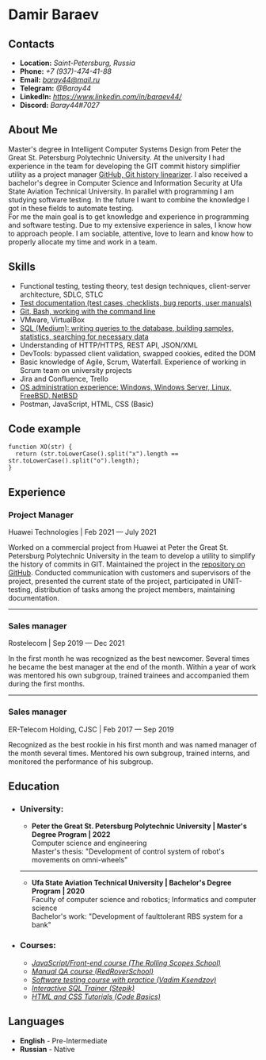 # **Damir Baraev**

## **Contacts**
- **Location:** *Saint-Petersburg, Russia*
- **Phone:** *+7 (937)-474-41-88*
- **Email:** *baray44@mail.ru*
- **Telegram:** *@Baray44*
- **LinkedIn:** *https://www.linkedin.com/in/baraev44/*
- **Discord:** *Baray44#7027*

## **About Me**
Master's degree in Intelligent Computer Systems Design from Peter the Great St. Petersburg Polytechnic University. At the university I had experience in the team for developing the GIT commit history simplifier utility as a project manager [GitHub, Git history linearizer](https://github.com/luxdarkr/git_history_linearizer). I also received a bachelor's degree in Computer Science and Information Security at Ufa State Aviation Technical University. In parallel with programming I am studying software testing. In the future I want to combine the knowledge I got in these fields to automate testing.<br>
For me the main goal is to get knowledge and experience in programming and software testing. Due to my extensive experience in sales, I know how to approach people.
I am sociable, attentive, love to learn and know how to properly allocate my time and work in a team.

## **Skills**
- Functional testing, testing theory, test design techniques, client-server architecture, SDLC, STLC
- [Test documentation (test cases, checklists, bug reports, user manuals)](https://github.com/Baray44/QA_Slack/tree/master/TestDocumentation)
- [Git, Bash, working with the command line](https://github.com/Baray44/qa_course/tree/qa_homework/Homework_GitBash)
- VMware, VirtualBox
- [SQL (Medium): writing queries to the database, building samples, statistics, searching for necessary data](https://github.com/Baray44/SQL_Practice)
- Understanding of HTTP/HTTPS, REST API, JSON/XML
- DevTools: bypassed client validation, swapped cookies, edited the DOM
- Basic knowledge of Agile, Scrum, Waterfall. Experience of working in Scrum team on university projects
- Jira and Confluence, Trello
- [OS administration experience: Windows, Windows Server, Linux, FreeBSD, NetBSD](https://github.com/Baray44/polytech20_22/tree/main/2/AKS)
- Postman, JavaScript, HTML, CSS (Basic)

## **Code example**
````
function XO(str) {
  return (str.toLowerCase().split("x").length == str.toLowerCase().split("o").length);
}
````

## **Experience**
### **Project Manager**<br>
Huawei Technologies | Feb 2021 — July 2021<br>

Worked on a commercial project from Huawei at Peter the Great St. Petersburg Polytechnic University in the team to develop a utility to simplify the history of commits in GIT.
Maintained the project in the [repository on GitHub](https://github.com/luxdarkr/git_history_linearizer).
Conducted communication with customers and supervisors of the project, presented the current state of the project, participated in UNIT-testing, distribution of tasks among the project members, maintaining documentation.

---
### **Sales manager**<br>
Rostelecom | Sep 2019 — Dec 2021<br>

In the first month he was recognized as the best newcomer. Several times he became the best manager at the end of the month. Within a year of work was mentored his own subgroup, trained trainees and accompanied them during the first months.<br>

---
### **Sales manager**<br>
ER-Telecom Holding, CJSC | Feb 2017 —  Sep 2019<br>

Recognized as the best rookie in his first month and was named manager of the month several times.
Mentored his own subgroup, trained interns, and monitored the performance of his subgroup.

## **Education**
- ### **University:**

    - **Peter the Great St. Petersburg Polytechnic University | Master's Degree Program | 2022**
    <br>Computer science and engineering<br>
    Master's thesis: "Development of control system of robot's movements on omni-wheels"
    ---
    - **Ufa State Aviation Technical University | Bachelor's Degree Program | 2020**
    <br>Faculty of computer science and robotics; Informatics and computer science<br>
    Bachelor's work: "Development of faulttolerant RBS system for a bank"
- ### **Courses:** 
    - *[JavaScript/Front-end course (The Rolling Scopes School)](https://rs.school/js/)*
    - *[Manual QA course (RedRoverSchool)](https://redroverschool.slack.com)*
    - *[Software testing course with practice (Vadim Ksendzov)](https://ksendzov.com)*
    - *[Interactive SQL Trainer (Stepik)](https://stepik.org/course/63054/info)*
    - *[HTML and CSS Tutorials (Code Basics)](https://code-basics.com/ru)*

## **Languages**
- **English** - Pre-Intermediate
- **Russian** - Native